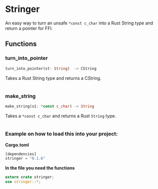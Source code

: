 # Stringer

An easy way to turn an unsafe `*const c_char` into a Rust String type and return a pointer for FFI.

## Functions

### turn_into_pointer
```rust
turn_into_pointer(st: String)  -> CString
```
Takes a Rust String type and returns a CString.
#
### make_string
```rust
make_string(s1: *const c_char) -> String
```
Takes a `*const c_char` and returns a Rust `String` type.
#
### Example on how to load this into your project:

**Cargo.toml**

```rust
[dependencies]
stringer = "0.1.6"
```

**In the file you need the functions**

```rust
extern crate stringer;
use stringer::*;
```

